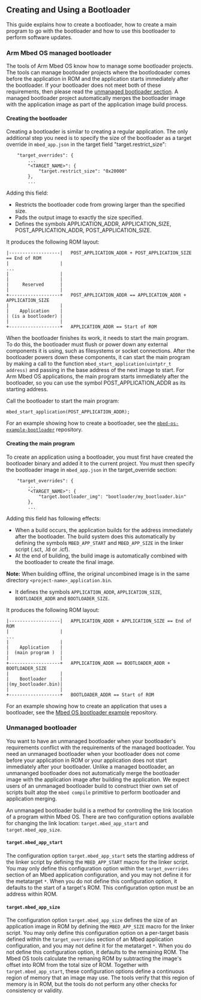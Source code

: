 ## Creating and Using a Bootloader

This guide explains how to create a bootloader, how to create a main program to go with the bootloader and how to use this bootloader to perform software updates.

### Arm Mbed OS managed bootloader

The tools of Arm Mbed OS know how to manage some bootloader projects. The tools can manage bootloader projects where the bootlodoader comes before the application in ROM and the application starts immediately after the bootloader. If your bootloader does not meet both of these requirements, then please read the [unmanaged bootloader section](#unmanaged-bootloader). A managed bootloader project automatically merges the bootloader image with the application image as part of the application image build process.

#### Creating the bootloader

Creating a bootloader is similar to creating a regular application. The only additional step you need is to specify the size of the bootloader as a target override in `mbed_app.json` in the target field "target.restrict_size":

```
    "target_overrides": {
        ...
        "<TARGET_NAME>": {
            "target.restrict_size": "0x20000"
        },
        ...
```

Adding this field:

* Restricts the bootloader code from growing larger than the specified size.
* Pads the output image to exactly the size specified.
* Defines the symbols APPLICATION_ADDR, APPLICATION_SIZE, POST_APPLICATION_ADDR, POST_APPLICATION_SIZE.

It produces the following ROM layout:

```
|-------------------|   POST_APPLICATION_ADDR + POST_APPLICATION_SIZE == End of ROM
|                   |
...
|                   |
|                   |
|     Reserved      |
|                   |
+-------------------+   POST_APPLICATION_ADDR == APPLICATION_ADDR + APPLICATION_SIZE
|                   |
|    Application    |
| (is a bootloader) |
|                   |
+-------------------+   APPLICATION_ADDR == Start of ROM
```

When the bootloader finishes its work, it needs to start the main program. To do this, the bootloader must flush or power down any external components it is using, such as filesystems or socket connections. After the bootloader powers down these components, it can start the main program by making a call to the function `mbed_start_application(uintptr_t address)` and passing in the base address of the next image to start. For Arm Mbed OS applications, the main program starts immediately after the bootloader, so you can use the symbol POST_APPLICATION_ADDR as its starting address.

Call the bootloader to start the main program:

```
mbed_start_application(POST_APPLICATION_ADDR);
```

For an example showing how to create a bootloader, see the [`mbed-os-example-bootloader`](https://github.com/armmbed/mbed-os-example-bootloader) repository.

#### Creating the main program

To create an application using a bootloader, you must first have created the bootloader binary and added it to the current project. You must then specify the bootloader image in `mbed_app.json` in the target_override section:

```
    "target_overrides": {
        ...
        "<TARGET_NAME>": {
            "target.bootloader_img": "bootloader/my_bootloader.bin"
        },
        ...
```

Adding this field has following effects:

* When a build occurs, the application builds for the address immediately after the bootloader. The build system does this automatically by defining the symbols `MBED_APP_START` and `MBED_APP_SIZE` in the linker script (.sct, .ld or .icf).
* At the end of building, the build image is automatically combined with the bootloader to create the final image.

<span class="notes">**Note:** When building offline, the original uncombined image is in the same directory `<project-name>_application.bin`.</span>

* It defines the symbols `APPLICATION_ADDR`, `APPLICATION_SIZE`, `BOOTLOADER_ADDR` and `BOOTLOADER_SIZE`.

It produces the following ROM layout:

```
|-------------------|   APPLICATION_ADDR + APPLICATION_SIZE == End of ROM
|                   |
...
|                   |
|    Application    |
|  (main program )  |
|                   |
+-------------------+   APPLICATION_ADDR == BOOTLOADER_ADDR + BOOTLOADER_SIZE
|                   |
|    Bootloader     |
|(my_bootloader.bin)|
|                   |
+-------------------+   BOOTLOADER_ADDR == Start of ROM
```

For an example showing how to create an application that uses a bootloader, see the [Mbed OS bootloader example](https://github.com/armmbed/mbed-os-example-bootloader-blinky) repository.

### Unmanaged bootloader

You want to have an unmanaged bootloader when your bootloader's requirements conflict with the requirements of the managed bootloader. You need an unmanaged bootloader when your bootloader does not come before your application in ROM or your application does not start immediately after your bootloader. Unlike a managed bootloader, an unmananged bootloader does not automatically merge the bootloader image with the application image after building the application. We expect users of an unmanaged bootloader build to construct thier own set of scripts built atop the `mbed compile` primitive to perform bootloader and application merging.

An unmanaged bootloader build is a method for controlling the link location of a program within Mbed OS. There are two configuration options available for changing the link location: `target.mbed_app_start` and `target.mbed_app_size`.

#### `target.mbed_app_start`

The configuration option `target.mbed_app_start` sets the starting address of the linker script by defining the `MBED_APP_START` macro for the linker script. You may only define this configuration option within the `target_overrides` section of an Mbed application configuration, and you may not define it for the metatarget `*`. When you do not define this configuration option, it defaults to the start of a target's ROM. This configuration option must be an address within ROM.

#### `target.mbed_app_size`

The configuration option `target.mbed_app_size` defines the size of an application image in ROM by defining the `MBED_APP_SIZE` macro for the linker script. You may only define this configuration option on a per-target basis defined within the `target_overrides` section of an Mbed application configuration, and you may not define it for the metatarget `*`. When you do not define this configuration option, it defaults to the remaining ROM. The Mbed OS tools calculate the remaning ROM by subtracting the image's offset into ROM from the total size of ROM. Together with `target.mbed_app_start`, these configuration options define a continuous region of memory that an image may use. The tools verify that this region of memory is in ROM, but the tools do not perform any other checks for consistency or validity.
